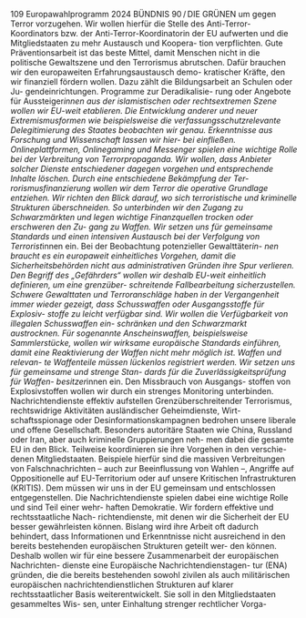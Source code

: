 109
Europawahlprogramm 2024
BÜNDNIS 90 / DIE GRÜNEN 
um gegen Terror vorzugehen. Wir wollen hierfür 
die Stelle des Anti-Terror-Koordinators bzw. der 
Anti-Terror-Koordinatorin der EU aufwerten und die 
Mitgliedstaaten zu mehr Austausch und Koopera-
tion verpflichten.
Gute Präventionsarbeit ist das beste Mittel, damit 
Menschen nicht in die politische Gewaltszene und 
den Terrorismus abrutschen. Dafür brauchen wir 
den europaweiten Erfahrungsaustausch demo-
kratischer Kräfte, den wir finanziell fördern wollen. 
Dazu zählt die Bildungsarbeit an Schulen oder Ju-
gendeinrichtungen. Programme zur Deradikalisie-
rung oder Angebote für Aussteiger*innen aus der 
islamistischen oder rechtsextremen Szene wollen 
wir EU-weit etablieren. Die Entwicklung anderer 
und neuer Extremismusformen wie beispielsweise 
die verfassungsschutzrelevante Delegitimierung 
des Staates beobachten wir genau. Erkenntnisse 
aus Forschung und Wissenschaft lassen wir hier-
bei einfließen. Onlineplattformen, Onlinegaming 
und Messenger spielen eine wichtige Rolle bei der 
Verbreitung von Terrorpropaganda. Wir wollen, dass 
Anbieter solcher Dienste entschiedener dagegen 
vorgehen und entsprechende Inhalte löschen.
Durch eine entschiedene Bekämpfung der Ter-
rorismusfinanzierung wollen wir dem Terror die 
operative Grundlage entziehen. Wir richten den 
Blick darauf, wo sich terroristische und kriminelle 
Strukturen überschneiden. So unterbinden wir den 
Zugang zu Schwarzmärkten und legen wichtige 
Finanzquellen trocken oder erschweren den Zu-
gang zu Waffen. Wir setzen uns für gemeinsame 
Standards und einen intensiven Austausch bei der 
Verfolgung von Terrorist*innen ein.
Bei der Beobachtung potenzieller Gewalttäter*in-
nen braucht es ein europaweit einheitliches 
Vorgehen, damit die Sicherheitsbehörden nicht 
aus administrativen Gründen ihre Spur verlieren. 
Den Begriff des „Gefährders“ wollen wir deshalb 
EU-weit einheitlich definieren, um eine grenzüber-
schreitende Fallbearbeitung sicherzustellen.
Schwere Gewalttaten und Terroranschläge haben 
in der Vergangenheit immer wieder gezeigt, dass 
Schusswaffen oder Ausgangsstoffe für Explosiv-
stoffe zu leicht verfügbar sind. Wir wollen die 
Verfügbarkeit von illegalen Schusswaffen ein-
schränken und den Schwarzmarkt austrocknen. 
Für sogenannte Anscheinswaffen, beispielsweise 
Sammlerstücke, wollen wir wirksame europäische 
Standards einführen, damit eine Reaktivierung der 
Waffen nicht mehr möglich ist. Waffen und relevan-
te Waffenteile müssen lückenlos registriert werden. 
Wir setzen uns für gemeinsame und strenge Stan-
dards für die Zuverlässigkeitsprüfung für Waffen-
besitzer*innen ein. Den Missbrauch von Ausgangs-
stoffen von Explosivstoffen wollen wir durch ein 
strenges Monitoring unterbinden.
Nachrichtendienste effektiv aufstellen
Grenzüberschreitender Terrorismus, rechtswidrige 
Aktivitäten ausländischer Geheimdienste, Wirt-
schaftsspionage oder Desinformationskampagnen 
bedrohen unsere liberale und offene Gesellschaft. 
Besonders autoritäre Staaten wie China, Russland 
oder Iran, aber auch kriminelle Gruppierungen neh-
men dabei die gesamte EU in den Blick. Teilweise 
koordinieren sie ihre Vorgehen in den verschie-
denen Mitgliedstaaten. Beispiele hierfür sind die 
massiven Verbreitungen von Falschnachrichten – 
auch zur Beeinflussung von Wahlen –, Angriffe auf 
Oppositionelle auf EU-Territorium oder auf unsere 
Kritischen Infrastrukturen (KRITIS). Dem müssen 
wir uns in der EU gemeinsam und entschlossen 
entgegenstellen. Die Nachrichtendienste spielen 
dabei eine wichtige Rolle und sind Teil einer wehr-
haften Demokratie.
Wir fordern effektive und rechtsstaatliche Nach-
richtendienste, mit denen wir die Sicherheit der 
EU besser gewährleisten können. Bislang wird ihre 
Arbeit oft dadurch behindert, dass Informationen 
und Erkenntnisse nicht ausreichend in den bereits 
bestehenden europäischen Strukturen geteilt wer-
den können. Deshalb wollen wir für eine bessere 
Zusammenarbeit der europäischen Nachrichten-
dienste eine Europäische Nachrichtendienstagen-
tur (ENA) gründen, die die bereits bestehenden 
sowohl zivilen als auch militärischen europäischen 
nachrichtendienstlichen Strukturen auf klarer 
rechtsstaatlicher Basis weiterentwickelt.
Sie soll in den Mitgliedstaaten gesammeltes Wis-
sen, unter Einhaltung strenger rechtlicher Vorga-
